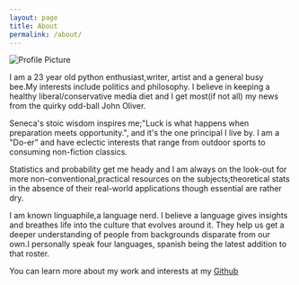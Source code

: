 ```yaml
---
layout: page
title: About
permalink: /about/
---
```


<img src="{{ site.baseurl }}/assets/profile.jpg" title="Profile Picture" class="profile">

I am a 23 year old python enthusiast,writer, artist and a general busy bee.My interests include politics and philosophy.
I  believe in keeping a healthy liberal/conservative media diet and I get most(if not all) my news from the quirky odd-ball John Oliver. 

Seneca's stoic wisdom inspires me;"Luck is what happens when preparation meets opportunity.", and it's the one principal I live by. I am a "Do-er" and have eclectic interests that range from outdoor sports to consuming non-fiction classics. 

Statistics and probability get me heady and I am always on the look-out for more non-conventional,practical resources on the subjects;theoretical stats in the absence of their real-world applications though essential are rather dry.

I am known linguaphile,a language nerd. I believe a language gives insights and breathes life into the culture that evolves around it. They help us get a deeper understanding of people from backgrounds disparate from our own.I personally speak four languages, spanish being the latest addition to that roster.

You can learn more about my work and interests at my [Github](https://github.com/ashm8206)


<!--Centrarium is a custom theme for Jekyll, made by [Ben Centra][bencentra] for his own blog. He'd be humbled if you liked it enough to use it as well! Installation and configuration instructions can be found in the [GitHub repository](https://github.com/bencentra/centrarium).

This page is a good place to write about yourself, your project, your product, or whatever it is your site is for. You can replace the image above, or you can get rid of it entirely. 

You can find out more info about customizing your Jekyll theme, as well as basic Jekyll usage documentation at [jekyllrb.com](http://jekyllrb.com/). And you can find the source code for Jekyll at [github.com/jekyll/jekyll](https://github.com/jekyll/jekyll)

[centrarium]: https://github.com/bencentra/centrarium
[bencentra]: http://bencentra.com
[jekyll]: https://github.com/jekyll/jekyll -->
